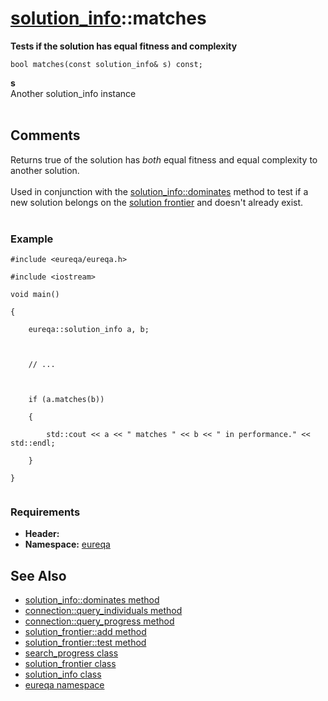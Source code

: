 # [solution\_info](doc_solution_info.md)::matches #

**Tests if the solution has equal fitness and complexity**

```
bool matches(const solution_info& s) const;
```

**s**<br>
Another solution_info instance<br>
<br>
<h2>Comments</h2>
Returns true of the solution has <i>both</i> equal fitness and equal complexity to another solution.<br>
<br>
Used in conjunction with the <a href='doc_solution_info_dominates.md'>solution_info::dominates</a> method to test if a new solution belongs on the <a href='doc_solution_frontier.md'>solution frontier</a> and doesn't already exist.<br>
<br>
<h3>Example</h3>
<pre><code>#include &lt;eureqa/eureqa.h&gt;<br>
#include &lt;iostream&gt;<br>
void main()<br>
{<br>
    eureqa::solution_info a, b;<br>
<br>
    // ...<br>
<br>
    if (a.matches(b))<br>
    {<br>
        std::cout &lt;&lt; a &lt;&lt; " matches " &lt;&lt; b &lt;&lt; " in performance." &lt;&lt; std::endl;<br>
    }<br>
}<br>
</code></pre>

<h3>Requirements</h3>
<ul><li><b>Header:</b> <eureqa/solution_frontier.h><br>
</li><li><b>Namespace:</b> <a href='doc_intro.md'>eureqa</a></li></ul>

<h2>See Also</h2>
<ul><li><a href='doc_solution_info_dominates.md'>solution_info::dominates method</a>
</li><li><a href='doc_connection_query_individuals.md'>connection::query_individuals method</a>
</li><li><a href='doc_connection_query_progress.md'>connection::query_progress method</a>
</li><li><a href='doc_solution_frontier_add.md'>solution_frontier::add method</a>
</li><li><a href='doc_solution_frontier_test.md'>solution_frontier::test method</a>
</li><li><a href='doc_search_progress.md'>search_progress class</a>
</li><li><a href='doc_solution_frontier.md'>solution_frontier class</a>
</li><li><a href='doc_solution_info.md'>solution_info class</a>
</li><li><a href='doc_intro.md'>eureqa namespace</a>